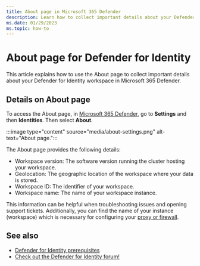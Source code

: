 ```yaml
---
title: About page in Microsoft 365 Defender 
description: Learn how to collect important details about your Defender for Identity workspace in Microsoft 365 Defender.
ms.date: 01/29/2023
ms.topic: how-to
---
```


# About page for Defender for Identity

This article explains how to use the About page to collect important details about your Defender for Identity workspace in Microsoft 365 Defender.

## Details on About page

To access the About page, in  [Microsoft 365 Defender](https://security.microsoft.com), go to **Settings** and then **Identities**. Then select **About**.

:::image type="content" source="media/about-settings.png" alt-text="About page.":::

The About page provides the following details:

- Workspace version: The software version running the cluster hosting your workspace.
- Geolocation: The geographic location of the workspace where your data is stored.
- Workspace ID: The identifier of your workspace.
- Workspace name: The name of your workspace instance.

This information can be helpful when troubleshooting issues and opening support tickets. Additionally, you can find the name of your instance (workspace) which is necessary for configuring your [proxy or firewall](configure-proxy.md#enable-access-to-defender-for-identity-service-urls-in-the-proxy-server).

## See also

- [Defender for Identity prerequisites](prerequisites.md)
- [Check out the Defender for Identity forum!](<https://aka.ms/MDIcommunity>)
